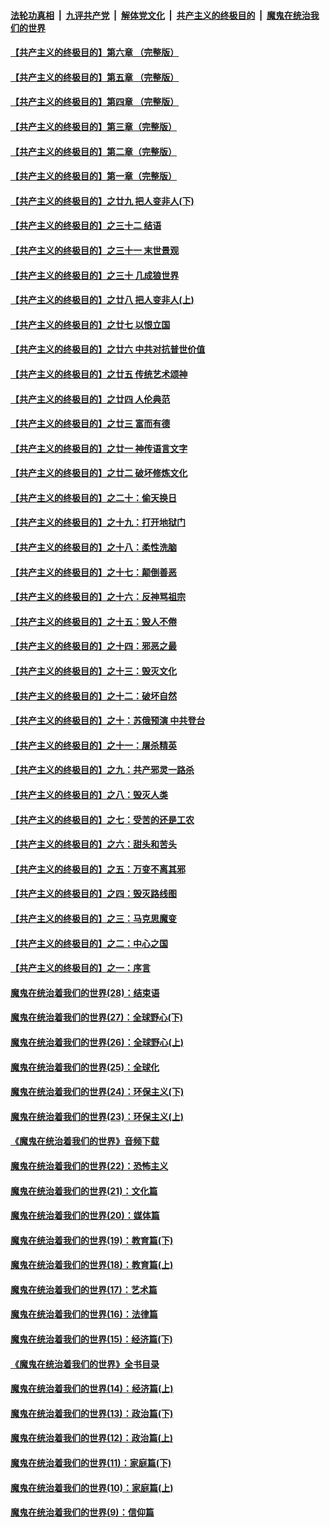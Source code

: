 ####  [法轮功真相](../../../../basic/blob/master/README.md?t=05101431) &nbsp;|&nbsp; [九评共产党](../../../../9ping.md/blob/master/README.md?t=05101431) &nbsp;|&nbsp; [解体党文化](../../../../jtdwh.md/blob/master/README.md?t=05101431)  &nbsp;|&nbsp; [共产主义的终极目的](../../../../gczydzjmd.md/blob/master/README.md?t=05101431) &nbsp;|&nbsp; [魔鬼在统治我们的世界](../../../../mgztzwmdsj.md/blob/master/README.md?t=05101431) 

#### [【共产主义的终极目的】第六章 （完整版）](../pages/nsc422/n11428913.md?t=05101431) 

#### [【共产主义的终极目的】第五章 （完整版）](../pages/nsc422/n11428912.md?t=05101431) 

#### [【共产主义的终极目的】第四章 （完整版）](../pages/nsc422/n11428907.md?t=05101431) 

#### [【共产主义的终极目的】第三章（完整版）](../pages/nsc422/n11428848.md?t=05101431) 

#### [【共产主义的终极目的】第二章（完整版）](../pages/nsc422/n11428831.md?t=05101431) 

#### [【共产主义的终极目的】第一章（完整版）](../pages/nsc422/n11417651.md?t=05101431) 

#### [【共产主义的终极目的】之廿九 把人变非人(下)](../pages/nsc422/n11344140.md?t=05101431) 

#### [【共产主义的终极目的】之三十二 结语](../pages/nsc422/n11360535.md?t=05101431) 

#### [【共产主义的终极目的】之三十一 末世景观](../pages/nsc422/n11351129.md?t=05101431) 

#### [【共产主义的终极目的】之三十 几成狼世界](../pages/nsc422/n11348280.md?t=05101431) 

#### [【共产主义的终极目的】之廿八 把人变非人(上)](../pages/nsc422/n11340492.md?t=05101431) 

#### [【共产主义的终极目的】之廿七 以恨立国](../pages/nsc422/n11336944.md?t=05101431) 

#### [【共产主义的终极目的】之廿六 中共对抗普世价值](../pages/nsc422/n11324785.md?t=05101431) 

#### [【共产主义的终极目的】之廿五 传统艺术颂神](../pages/nsc422/n11296396.md?t=05101431) 

#### [【共产主义的终极目的】之廿四 人伦典范](../pages/nsc422/n11296397.md?t=05101431) 

#### [【共产主义的终极目的】之廿三 富而有德](../pages/nsc422/n11283598.md?t=05101431) 

#### [【共产主义的终极目的】之廿一 神传语言文字](../pages/nsc422/n11263265.md?t=05101431) 

#### [【共产主义的终极目的】之廿二 破坏修炼文化](../pages/nsc422/n11245728.md?t=05101431) 

#### [【共产主义的终极目的】之二十：偷天换日](../pages/nsc422/n11238846.md?t=05101431) 

#### [【共产主义的终极目的】之十九：打开地狱门](../pages/nsc422/n11206376.md?t=05101431) 

#### [【共产主义的终极目的】之十八：柔性洗脑](../pages/nsc422/n11199994.md?t=05101431) 

#### [【共产主义的终极目的】之十七：颠倒善恶](../pages/nsc422/n11179782.md?t=05101431) 

#### [【共产主义的终极目的】之十六：反神骂祖宗](../pages/nsc422/n11166798.md?t=05101431) 

#### [【共产主义的终极目的】之十五：毁人不倦](../pages/nsc422/n11166792.md?t=05101431) 

#### [【共产主义的终极目的】之十四：邪恶之最](../pages/nsc422/n11150249.md?t=05101431) 

#### [【共产主义的终极目的】之十三：毁灭文化](../pages/nsc422/n11135227.md?t=05101431) 

#### [【共产主义的终极目的】之十二：破坏自然](../pages/nsc422/n11135214.md?t=05101431) 

#### [【共产主义的终极目的】之十：苏俄预演 中共登台](../pages/nsc422/n11118424.md?t=05101431) 

#### [【共产主义的终极目的】之十一：屠杀精英](../pages/nsc422/n11118442.md?t=05101431) 

#### [【共产主义的终极目的】之九：共产邪灵一路杀](../pages/nsc422/n11114139.md?t=05101431) 

#### [【共产主义的终极目的】之八：毁灭人类](../pages/nsc422/n11108503.md?t=05101431) 

#### [【共产主义的终极目的】之七：受苦的还是工农](../pages/nsc422/n11101809.md?t=05101431) 

#### [【共产主义的终极目的】之六：甜头和苦头](../pages/nsc422/n11096971.md?t=05101431) 

#### [【共产主义的终极目的】之五：万变不离其邪](../pages/nsc422/n11091285.md?t=05101431) 

#### [【共产主义的终极目的】之四：毁灭路线图](../pages/nsc422/n11086284.md?t=05101431) 

#### [【共产主义的终极目的】之三：马克思魔变](../pages/nsc422/n11061941.md?t=05101431) 

#### [【共产主义的终极目的】之二：中心之国](../pages/nsc422/n11047728.md?t=05101431) 

#### [【共产主义的终极目的】之一：序言](../pages/nsc422/n11086077.md?t=05101431) 

#### [魔鬼在统治着我们的世界(28)：结束语](../pages/nsc422/n10936246.md?t=05101431) 

#### [魔鬼在统治着我们的世界(27)：全球野心(下)](../pages/nsc422/n10928319.md?t=05101431) 

#### [魔鬼在统治着我们的世界(26)：全球野心(上)](../pages/nsc422/n10900318.md?t=05101431) 

#### [魔鬼在统治着我们的世界(25)：全球化](../pages/nsc422/n10788205.md?t=05101431) 

#### [魔鬼在统治着我们的世界(24)：环保主义(下)](../pages/nsc422/n10695307.md?t=05101431) 

#### [魔鬼在统治着我们的世界(23)：环保主义(上)](../pages/nsc422/n10688613.md?t=05101431) 

#### [《魔鬼在统治着我们的世界》音频下载](../pages/nsc422/n10635553.md?t=05101431) 

#### [魔鬼在统治着我们的世界(22)：恐怖主义](../pages/nsc422/n10614727.md?t=05101431) 

#### [魔鬼在统治着我们的世界(21)：文化篇](../pages/nsc422/n10597706.md?t=05101431) 

#### [魔鬼在统治着我们的世界(20)：媒体篇](../pages/nsc422/n10586579.md?t=05101431) 

#### [魔鬼在统治着我们的世界(19)：教育篇(下)](../pages/nsc422/n10564808.md?t=05101431) 

#### [魔鬼在统治着我们的世界(18)：教育篇(上)](../pages/nsc422/n10526970.md?t=05101431) 

#### [魔鬼在统治着我们的世界(17)：艺术篇](../pages/nsc422/n10499093.md?t=05101431) 

#### [魔鬼在统治着我们的世界(16)：法律篇](../pages/nsc422/n10485969.md?t=05101431) 

#### [魔鬼在统治着我们的世界(15)：经济篇(下)](../pages/nsc422/n10469975.md?t=05101431) 

#### [《魔鬼在统治着我们的世界》全书目录](../pages/nsc422/n10464261.md?t=05101431) 

#### [魔鬼在统治着我们的世界(14)：经济篇(上)](../pages/nsc422/n10457370.md?t=05101431) 

#### [魔鬼在统治着我们的世界(13)：政治篇(下)](../pages/nsc422/n10448270.md?t=05101431) 

#### [魔鬼在统治着我们的世界(12)：政治篇(上)](../pages/nsc422/n10444576.md?t=05101431) 

#### [魔鬼在统治着我们的世界(11)：家庭篇(下)](../pages/nsc422/n10440961.md?t=05101431) 

#### [魔鬼在统治着我们的世界(10)：家庭篇(上)](../pages/nsc422/n10435448.md?t=05101431) 

#### [魔鬼在统治着我们的世界(9)：信仰篇](../pages/nsc422/n10432159.md?t=05101431) 


